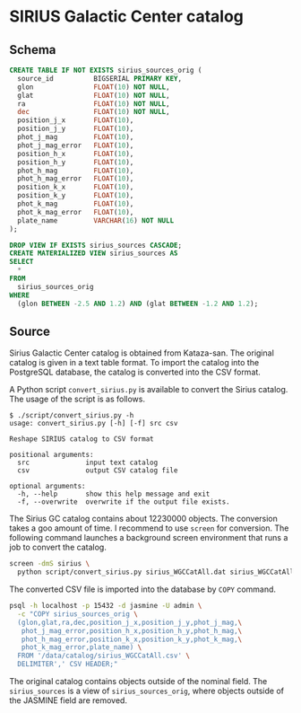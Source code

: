 # SIRIUS Galactic Center catalog


## Schema

``` sql
CREATE TABLE IF NOT EXISTS sirius_sources_orig (
  source_id          BIGSERIAL PRIMARY KEY,
  glon               FLOAT(10) NOT NULL,
  glat               FLOAT(10) NOT NULL,
  ra                 FLOAT(10) NOT NULL,
  dec                FLOAT(10) NOT NULL,
  position_j_x       FLOAT(10),
  position_j_y       FLOAT(10),
  phot_j_mag         FLOAT(10),
  phot_j_mag_error   FLOAT(10),
  position_h_x       FLOAT(10),
  position_h_y       FLOAT(10),
  phot_h_mag         FLOAT(10),
  phot_h_mag_error   FLOAT(10),
  position_k_x       FLOAT(10),
  position_k_y       FLOAT(10),
  phot_k_mag         FLOAT(10),
  phot_k_mag_error   FLOAT(10),
  plate_name         VARCHAR(16) NOT NULL
);
```

``` sql
DROP VIEW IF EXISTS sirius_sources CASCADE;
CREATE MATERIALIZED VIEW sirius_sources AS
SELECT
  *
FROM
  sirius_sources_orig
WHERE
  (glon BETWEEN -2.5 AND 1.2) AND (glat BETWEEN -1.2 AND 1.2);
```

## Source
Sirius Galactic Center catalog is obtained from Kataza-san. The original catalog is given in a text table format. To import the catalog into the PostgreSQL database, the catalog is converted into the CSV format.

A Python script `convert_sirius.py` is available to convert the Sirius catalog. The usage of the script is as follows.

```
$ ./script/convert_sirius.py -h
usage: convert_sirius.py [-h] [-f] src csv

Reshape SIRIUS catalog to CSV format

positional arguments:
  src              input text catalog
  csv              output CSV catalog file

optional arguments:
  -h, --help       show this help message and exit
  -f, --overwrite  overwrite if the output file exists.
```

The Sirius GC catalog contains about 12230000 objects. The conversion takes a goo amount of time. I recommend to use `screen` for conversion. The following command launches a background screen environment that runs a job to convert the catalog.

``` sh
screen -dmS sirius \
  python script/convert_sirius.py sirius_WGCCatAll.dat sirius_WGCCatAll.csv
```

The converted CSV file is imported into the database by `COPY` command.

``` sh
psql -h localhost -p 15432 -d jasmine -U admin \
  -c "COPY sirius_sources_orig \
  (glon,glat,ra,dec,position_j_x,position_j_y,phot_j_mag,\
   phot_j_mag_error,position_h_x,position_h_y,phot_h_mag,\
   phot_h_mag_error,position_k_x,position_k_y,phot_k_mag,\
   phot_k_mag_error,plate_name) \
  FROM '/data/catalog/sirius_WGCCatAll.csv' \
  DELIMITER',' CSV HEADER;"
```

The original catalog contains objects outside of the nominal field. The `sirius_sources` is a view of `sirius_sources_orig`, where objects outside of the JASMINE field are removed.
